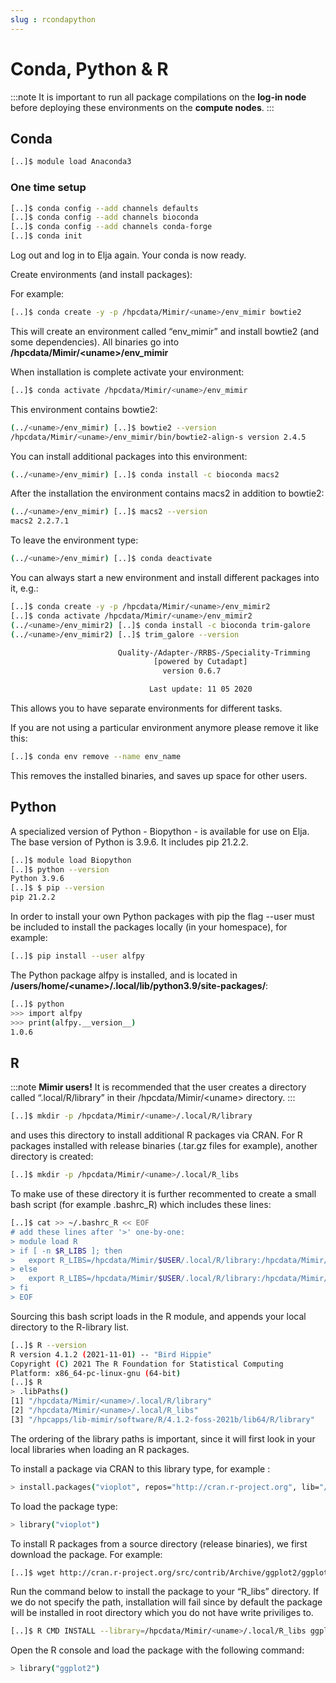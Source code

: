```yaml
---
slug : rcondapython
---
```


# Conda, Python & R

:::note
It is important to run all package compilations on the **log-in node** before deploying these environments on the **compute nodes**.
:::

## Conda

```bash
[..]$ module load Anaconda3
```

### One time setup

```bash
[..]$ conda config --add channels defaults
[..]$ conda config --add channels bioconda
[..]$ conda config --add channels conda-forge
[..]$ conda init
```

Log out and log in to Elja again. Your conda is now ready.

Create environments (and install packages):

For example:

```bash 
[..]$ conda create -y -p /hpcdata/Mimir/<uname>/env_mimir bowtie2
```

This will create an environment called “env\_mimir” and install 
bowtie2 (and some dependencies). 
All binaries go into **/hpcdata/Mimir/<uname\>/env\_mimir**

When installation is complete activate your environment:

```bash
[..]$ conda activate /hpcdata/Mimir/<uname>/env_mimir
```

This environment contains bowtie2:

```bash
(../<uname>/env_mimir) [..]$ bowtie2 --version
/hpcdata/Mimir/<uname>/env_mimir/bin/bowtie2-align-s version 2.4.5
```

You can install additional packages into this environment:

```bash
(../<uname>/env_mimir) [..]$ conda install -c bioconda macs2
```

After the installation the environment contains macs2 in addition to bowtie2:

```bash
(../<uname>/env_mimir) [..]$ macs2 --version
macs2 2.2.7.1
```

To leave the environment type:

```bash
(../<uname>/env_mimir) [..]$ conda deactivate
```

You can always start a new environment and install different packages into it, e.g.:

```bash
[..]$ conda create -y -p /hpcdata/Mimir/<uname>/env_mimir2
[..]$ conda activate /hpcdata/Mimir/<uname>/env_mimir2
(../<uname>/env_mimir2) [..]$ conda install -c bioconda trim-galore
(../<uname>/env_mimir2) [..]$ trim_galore --version

                        Quality-/Adapter-/RRBS-/Speciality-Trimming
                                [powered by Cutadapt]
                                  version 0.6.7

                               Last update: 11 05 2020
```

This allows you to have separate environments for different tasks. 

If you are not using a particular environment anymore please remove it like this:

```bash
[..]$ conda env remove --name env_name
```

This removes the installed binaries, and saves up space for other users.


## Python

A specialized version of Python - Biopython - is available for use on Elja. 
The base version of Python is 3.9.6. It includes pip 21.2.2.

```bash
[..]$ module load Biopython
[..]$ python --version
Python 3.9.6
[..]$ $ pip --version
pip 21.2.2
```

In order to install your own Python packages with pip the flag --user must be included to install the packages locally (in your homespace), for example:

```bash
[..]$ pip install --user alfpy
```

The Python package alfpy is installed, and is located in **/users/home/<uname\>/.local/lib/python3.9/site-packages/**:

```bash
[..]$ python
>>> import alfpy
>>> print(alfpy.__version__)
1.0.6
```

## R

:::note
**Mimir users!**
It is recommended that the user creates a directory called “.local/R/library” in their /hpcdata/Mimir/<uname\> directory. 
:::

```bash
[..]$ mkdir -p /hpcdata/Mimir/<uname>/.local/R/library
```

and uses this directory to install additional R packages via CRAN. For R packages installed with release binaries (.tar.gz files for example), another directory is created:

```bash
[..]$ mkdir -p /hpcdata/Mimir/<uname>/.local/R_libs
```

To make use of these directory it is further recommented to create 
a small bash script (for example .bashrc\_R) which includes these lines:

```bash
[..]$ cat >> ~/.bashrc_R << EOF
# add these lines after '>' one-by-one:
> module load R
> if [ -n $R_LIBS ]; then
>   export R_LIBS=/hpcdata/Mimir/$USER/.local/R/library:/hpcdata/Mimir/$USER/.local/R_libs$R_LIBS
> else 
>   export R_LIBS=/hpcdata/Mimir/$USER/.local/R/library:/hpcdata/Mimir/$USER/.local/R_libs
> fi
> EOF
```

Sourcing this bash script loads in the R module, 
and appends your local directory to the R-library list.

```bash
[..]$ R --version
R version 4.1.2 (2021-11-01) -- "Bird Hippie"
Copyright (C) 2021 The R Foundation for Statistical Computing
Platform: x86_64-pc-linux-gnu (64-bit)
[..]$ R
> .libPaths()
[1] "/hpcdata/Mimir/<uname>/.local/R/library"
[2] "/hpcdata/Mimir/<uname>/.local/R_libs"
[3] "/hpcapps/lib-mimir/software/R/4.1.2-foss-2021b/lib64/R/library"
```

The ordering of the library paths is important, since it will first look in your local libraries when loading an R packages.

To install a package via CRAN to this library type, for example :

```bash
> install.packages("vioplot", repos="http://cran.r-project.org", lib="/hpcdata/Mimir/<uname>/.local/R/library")
```

To load the package type:

```bash
> library("vioplot")
```

To install R packages from a source directory (release binaries), we first download the package. For example:

```bash
[..]$ wget http://cran.r-project.org/src/contrib/Archive/ggplot2/ggplot2_2.0.0.tar.gz
```

Run the command below to install the package to your “R\_libs” directory. 
If we do not specify the path, installation will fail since by default the 
package will be installed in root directory which you do not have write priviliges to.

```bash
[..]$ R CMD INSTALL --library=/hpcdata/Mimir/<uname>/.local/R_libs ggplot2_2.0.0.tar.gz
```

Open the R console and load the package with the following command:

```bash
> library("ggplot2") 
```


